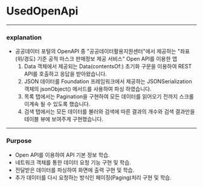 # UsedOpenApi

- - -
### explanation

- 공공데이터 포털의 OpenAPI 중 "공공데이터활용지원센터"에서 제공하는 "좌표(위/경도) 기준 공적 마스크 판매정보 제공 서비스" Open API를 이용한 앱
  1. Data 객체에서 제공되는 Data(contentsOf:) 초기화 구문을 이용하여 REST API를 호출하고 응답을 받아왔습니다.
  2. JSON 데이터를 Foundation 프레임워크에서 제공하는 JSONSerialization 객체의 jsonObject() 메서드를 사용하여 파싱 하였습니다.
  3. 목록 탭에서는 Pagination을 구현하여 모든 데이터를 읽어오기 전까지 스크롤이계속 될 수 있도록 했습니다.
  4. 검색 탭에서는 모든 데이터를 불러와 검색에 따른 결과의 개수와 검색 결과만을 테이블 뷰에 보여주게 구현했습니다.

- - -
### Purpose

- Open API를 이용하여 API 기본 정보 학습.
- 네트워크 객체를 통한 데이터 요청 기능 구현 및 학습.
- 전달받은 데이터를 파싱하여 화면에 출력 구현 및 학습.
- 추가 데이터를 다시 요청하는 방식인 페이징(Paging)처리 구현 및 학습.
